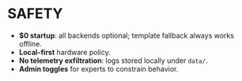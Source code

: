 
# SAFETY

- **$0 startup**: all backends optional; template fallback always works offline.
- **Local-first** hardware policy.
- **No telemetry exfiltration**: logs stored locally under `data/`.
- **Admin toggles** for experts to constrain behavior.
